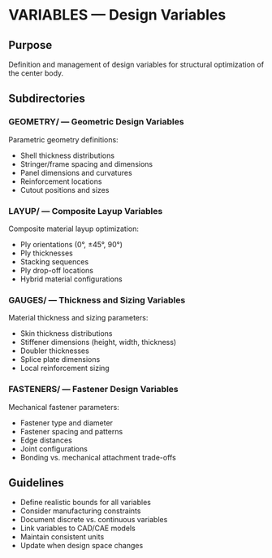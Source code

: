 # VARIABLES — Design Variables

## Purpose
Definition and management of design variables for structural optimization of the center body.

## Subdirectories

### GEOMETRY/ — Geometric Design Variables
Parametric geometry definitions:
- Shell thickness distributions
- Stringer/frame spacing and dimensions
- Panel dimensions and curvatures
- Reinforcement locations
- Cutout positions and sizes

### LAYUP/ — Composite Layup Variables
Composite material layup optimization:
- Ply orientations (0°, ±45°, 90°)
- Ply thicknesses
- Stacking sequences
- Ply drop-off locations
- Hybrid material configurations

### GAUGES/ — Thickness and Sizing Variables
Material thickness and sizing parameters:
- Skin thickness distributions
- Stiffener dimensions (height, width, thickness)
- Doubler thicknesses
- Splice plate dimensions
- Local reinforcement sizing

### FASTENERS/ — Fastener Design Variables
Mechanical fastener parameters:
- Fastener type and diameter
- Fastener spacing and patterns
- Edge distances
- Joint configurations
- Bonding vs. mechanical attachment trade-offs

## Guidelines
- Define realistic bounds for all variables
- Consider manufacturing constraints
- Document discrete vs. continuous variables
- Link variables to CAD/CAE models
- Maintain consistent units
- Update when design space changes
